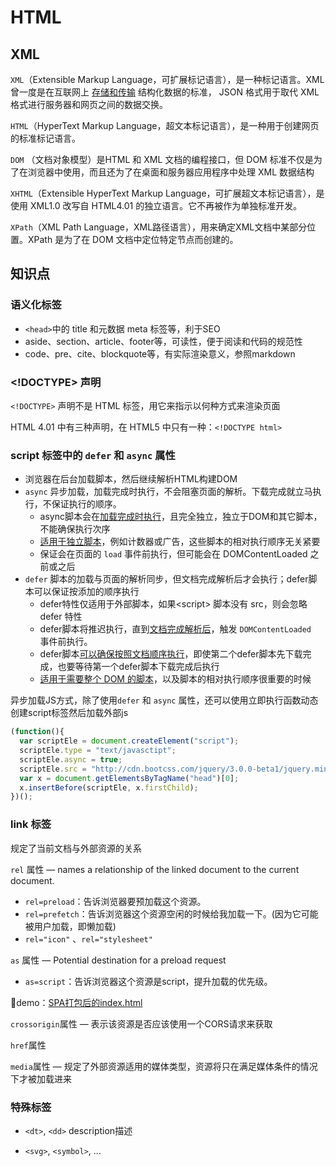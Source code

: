 # HTML

## XML

`XML`（Extensible Markup Language，可扩展标记语言），是一种标记语言。XML 曾一度是在互联网上 <u>存储和传输</u> 结构化数据的标准， JSON 格式用于取代 XML 格式进行服务器和网页之间的数据交换。

`HTML`（HyperText Markup Language，超文本标记语言），是一种用于创建网页的标准标记语言。

`DOM` （文档对象模型）是HTML 和 XML 文档的编程接口，但 DOM 标准不仅是为了在浏览器中使用，而且还为了在桌面和服务器应用程序中处理 XML 数据结构

`XHTML`（Extensible HyperText Markup Language，可扩展超文本标记语言），是使用 XML1.0 改写自 HTML4.01 的独立语言。它不再被作为单独标准开发。

`XPath`（XML Path Language，XML路径语言），用来确定XML文档中某部分位置。XPath 是为了在 DOM 文档中定位特定节点而创建的。

## 知识点

### 语义化标签

- `<head>`中的 title 和元数据 meta 标签等，利于SEO
- aside、section、article、footer等，可读性，便于阅读和代码的规范性
- code、pre、cite、blockquote等，有实际渲染意义，参照markdown

### <!DOCTYPE> 声明

`<!DOCTYPE>` 声明不是 HTML 标签，用它来指示以何种方式来渲染页面

HTML 4.01 中有三种声明，在 HTML5 中只有一种：`<!DOCTYPE html>`

### script 标签中的 `defer` 和 `async` 属性

- 浏览器在后台加载脚本，然后继续解析HTML构建DOM
- `async` 异步加载，加载完成时执行，不会阻塞页面的解析。下载完成就立马执行，不保证执行的顺序。
  - async脚本会在<u>加载完成时执行</u>，且完全独立，独立于DOM和其它脚本，不能确保执行次序
  - <u>适用于独立脚本</u>，例如计数器或广告，这些脚本的相对执行顺序无关紧要
  - 保证会在页面的 `load` 事件前执行，但可能会在 DOMContentLoaded 之前或之后
- `defer` 脚本的加载与页面的解析同步，但文档完成解析后才会执行；defer脚本可以保证按添加的顺序执行
  - defer特性仅适用于外部脚本，如果\<script> 脚本没有 src，则会忽略 defer 特性
  - defer脚本将推迟执行，直到<u>文档完成解析后</u>，触发 `DOMContentLoaded ` 事件前执行。
  - defer脚本<u>可以确保按照文档顺序执行</u>，即使第二个defer脚本先下载完成，也要等待第一个defer脚本下载完成后执行
  - <u>适用于需要整个 DOM 的脚本</u>，以及脚本的相对执行顺序很重要的时候

异步加载JS方式，除了使用`defer` 和 `async` 属性，还可以使用立即执行函数动态创建script标签然后加载外部js

```js
(function(){
  var scriptEle = document.createElement("script");
  scriptEle.type = "text/javasctipt";
  scriptEle.async = true;
  scriptEle.src = "http://cdn.bootcss.com/jquery/3.0.0-beta1/jquery.min.js";
  var x = document.getElementsByTagName("head")[0];
  x.insertBefore(scriptEle, x.firstChild);  
})();
```



### link 标签

规定了当前文档与外部资源的关系

`rel` 属性 —  names a relationship of the linked document to the current document.

- `rel=preload`：告诉浏览器要预加载这个资源。
- `rel=prefetch`：告诉浏览器这个资源空闲的时候给我加载一下。(因为它可能被用户加载，即懒加载)
- `rel="icon"` 、`rel="stylesheet"`

`as` 属性 — Potential destination for a preload request 

- `as=script`：告诉浏览器这个资源是script，提升加载的优先级。

🌰demo：[SPA打包后的index.html](https://lins403.github.io/vuepress-doc/notesList/vue/vue-cli/vue-cli.html#index-html)

`crossorigin`属性 — 表示该资源是否应该使用一个CORS请求来获取

`href`属性

`media`属性 — 规定了外部资源适用的媒体类型，资源将只在满足媒体条件的情况下才被加载进来

### 特殊标签

- `<dt>`, `<dd>` description描述

- `<svg>`, `<symbol>`, ...
